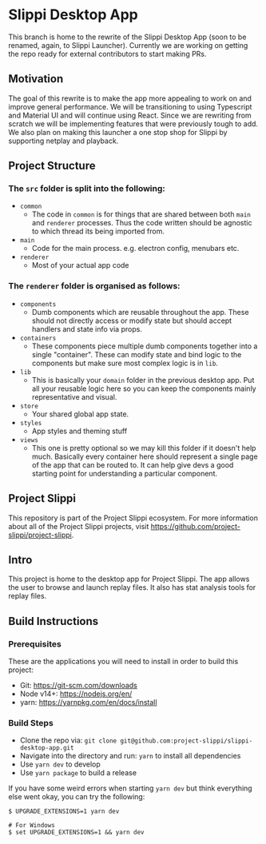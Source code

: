 # Slippi Desktop App

This branch is home to the rewrite of the Slippi Desktop App (soon to be renamed, again, to Slippi Launcher). Currently we are working on getting the repo ready for external contributors to start making PRs.

## Motivation

The goal of this rewrite is to make the app more appealing to work on and improve general performance. We will be transitioning to using Typescript and Material UI and will continue using React. Since we are rewriting from scratch we will be implementing features that were previously tough to add. We also plan on making this launcher a one stop shop for Slippi by supporting netplay and playback.

## Project Structure

### The `src` folder is split into the following:

- `common`
  - The code in `common` is for things that are shared between both `main` and `renderer` processes. Thus the code written should be agnostic to which thread its being imported from.
- `main`
  - Code for the main process. e.g. electron config, menubars etc.
- `renderer`
  - Most of your actual app code

### The `renderer` folder is organised as follows:

- `components`
  - Dumb components which are reusable throughout the app. These should not directly access or modify state but should accept handlers and state info via props.
- `containers`
  - These components piece multiple dumb components together into a single "container". These can modify state and bind logic to the components but make sure most complex logic is in `lib`.
- `lib`
  - This is basically your `domain` folder in the previous desktop app. Put all your reusable logic here so you can keep the components mainly representative and visual.
- `store`
  - Your shared global app state.
- `styles`
  - App styles and theming stuff
- `views`
  - This one is pretty optional so we may kill this folder if it doesn't help much. Basically every container here should represent a single page of the app that can be routed to. It can help give devs a good starting point for understanding a particular component.

## Project Slippi

This repository is part of the Project Slippi ecosystem. For more information about all of the Project Slippi projects, visit https://github.com/project-slippi/project-slippi.

## Intro

This project is home to the desktop app for Project Slippi. The app allows the user to browse and launch replay files. It also has stat analysis tools for replay files.

## Build Instructions

### Prerequisites

These are the applications you will need to install in order to build this project:

- Git: https://git-scm.com/downloads
- Node v14+: https://nodejs.org/en/
- yarn: https://yarnpkg.com/en/docs/install

### Build Steps

- Clone the repo via: `git clone git@github.com:project-slippi/slippi-desktop-app.git`
- Navigate into the directory and run: `yarn` to install all dependencies
- Use `yarn dev` to develop
- Use `yarn package` to build a release

If you have some weird errors when starting `yarn dev` but think everything else went okay, you can try the following:

```
$ UPGRADE_EXTENSIONS=1 yarn dev

# For Windows
$ set UPGRADE_EXTENSIONS=1 && yarn dev
```
